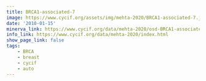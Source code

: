 ```yaml
---
title: BRCA1-associated-7
image: https://www.cycif.org/assets/img/mehta-2020/BRCA1-associated-7.jpg
date: '2010-01-15'
minerva_link: https://www.cycif.org/data/mehta-2020/osd-BRCA1-associated-7.html
info_link: https://www.cycif.org/data/mehta-2020/index.html
show_page_link: false
tags: 
    - BRCA
    - breast
    - cycif
    - auto
---
```

